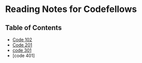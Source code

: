 # Reading Notes for Codefellows

## Table of Contents

- [Code 102](102.md)
- [Code 201](201.md)
- [code 301](301.md)
- [code 401]
